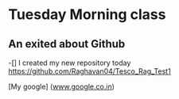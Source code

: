 # Tuesday Morning class

## An exited about Github

-[] I created my new repository today https://github.com/Raghavan04/Tesco_Rag_Test1

[My google] (www.google.co.in) 
